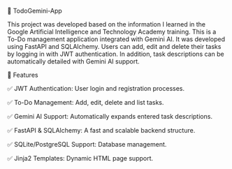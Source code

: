 📌 TodoGemini-App

This project was developed based on the information I learned in the Google Artificial Intelligence and Technology Academy training. This is a To-Do management application integrated with Gemini AI. It was developed using FastAPI and SQLAlchemy. Users can add, edit and delete their tasks by logging in with JWT authentication. In addition, task descriptions can be automatically detailed with Gemini AI support.

🚀 Features

✅ JWT Authentication: User login and registration processes.

✅ To-Do Management: Add, edit, delete and list tasks.

✅ Gemini AI Support: Automatically expands entered task descriptions.

✅ FastAPI & SQLAlchemy: A fast and scalable backend structure.

✅ SQLite/PostgreSQL Support: Database management.

✅ Jinja2 Templates: Dynamic HTML page support.

